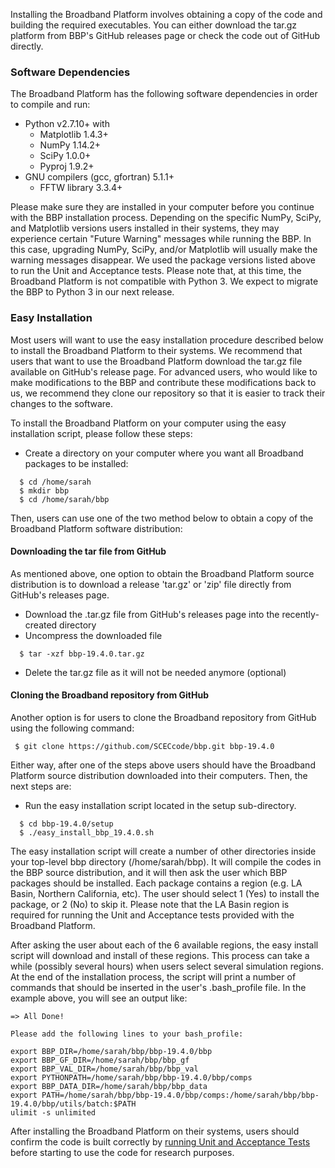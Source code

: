Installing the Broadband Platform involves obtaining a copy of the code and building the required executables. You can either download the tar.gz platform from BBP's GitHub releases page or check the code out of GitHub directly.

### Software Dependencies

The Broadband Platform has the following software dependencies in order to compile and run:

* Python v2.7.10+ with
  * Matplotlib 1.4.3+
  * NumPy 1.14.2+
  * SciPy 1.0.0+
  * Pyproj 1.9.2+
* GNU compilers (gcc, gfortran) 5.1.1+
  * FFTW library 3.3.4+

Please make sure they are installed in your computer before you continue with the BBP installation process. Depending on the specific NumPy, SciPy, and Matplotlib versions users installed in their systems, they may experience certain "Future Warning" messages while running the BBP. In this case, upgrading NumPy, SciPy, and/or Matplotlib will usually make the warning messages disappear. We used the package versions listed above to run the Unit and Acceptance tests. Please note that, at this time, the Broadband Platform is not compatible with Python 3. We expect to migrate the BBP to Python 3 in our next release.

### Easy Installation

Most users will want to use the easy installation procedure described below to install the Broadband Platform to their systems. We recommend that users that want to use the Broadband Platform download the tar.gz file available on GitHub's release page. For advanced users, who would like to make modifications to the BBP and contribute these modifications back to us, we recommend they clone our repository so that it is easier to track their changes to the software.

To install the Broadband Platform on your computer using the easy installation script, please follow these steps:

* Create a directory on your computer where you want all Broadband packages to be installed:

```
  $ cd /home/sarah
  $ mkdir bbp
  $ cd /home/sarah/bbp
```

Then, users can use one of the two method below to obtain a copy of the Broadband Platform software distribution:

#### Downloading the tar file from GitHub

As mentioned above, one option to obtain the Broadband Platform source distribution is to download a release 'tar.gz' or 'zip' file directly from GitHub's releases page.

* Download the .tar.gz file from GitHub's releases page into the recently-created directory
* Uncompress the downloaded file

```
  $ tar -xzf bbp-19.4.0.tar.gz
```

* Delete the tar.gz file as it will not be needed anymore (optional)

#### Cloning the Broadband repository from GitHub

Another option is for users to clone the Broadband repository from GitHub using the following command:

```
 $ git clone https://github.com/SCECcode/bbp.git bbp-19.4.0
```

Either way, after one of the steps above users should have the Broadband Platform source distribution downloaded into their computers. Then, the next steps are:

* Run the easy installation script located in the setup sub-directory.

```
  $ cd bbp-19.4.0/setup
  $ ./easy_install_bbp_19.4.0.sh
```

The easy installation script will create a number of other directories inside your top-level bbp directory (/home/sarah/bbp). It will compile the codes in the BBP source distribution, and it will then ask the user which BBP packages should be installed. Each package contains a region (e.g. LA Basin, Northern California, etc). The user should select 1 (Yes) to install the package, or 2 (No) to skip it. Please note that the LA Basin region is required for running the Unit and Acceptance tests provided with the Broadband Platform.

After asking the user about each of the 6 available regions, the easy install script will download and install of these regions. This process can take a while (possibly several hours) when users select several simulation regions. At the end of the installation process, the script will print a number of commands that should be inserted in the user's .bash_profile file. In the example above, you will see an output like:

```
=> All Done!

Please add the following lines to your bash_profile:

export BBP_DIR=/home/sarah/bbp/bbp-19.4.0/bbp
export BBP_GF_DIR=/home/sarah/bbp/bbp_gf
export BBP_VAL_DIR=/home/sarah/bbp/bbp_val
export PYTHONPATH=/home/sarah/bbp/bbp-19.4.0/bbp/comps
export BBP_DATA_DIR=/home/sarah/bbp/bbp_data
export PATH=/home/sarah/bbp/bbp-19.4.0/bbp/comps:/home/sarah/bbp/bbp-19.4.0/bbp/utils/batch:$PATH
ulimit -s unlimited
```

After installing the Broadband Platform on their systems, users should confirm the code is built correctly by [running Unit and Acceptance Tests](./Running-Tests.md) before starting to use the code for research purposes.
